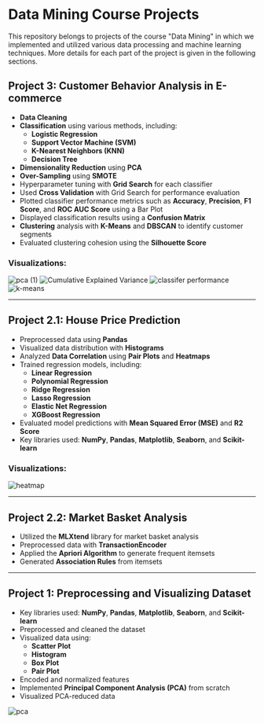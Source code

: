# Data Mining Course Projects
This repository belongs to projects of the course "Data Mining" in which we implemented and utilized various data processing and machine learning techniques. More details for each part of the project is given in the following sections.

## Project 3: Customer Behavior Analysis in E-commerce

- **Data Cleaning**
- **Classification** using various methods, including:
  - **Logistic Regression**
  - **Support Vector Machine (SVM)**
  - **K-Nearest Neighbors (KNN)**
  - **Decision Tree**
- **Dimensionality Reduction** using **PCA**
- **Over-Sampling** using **SMOTE**
- Hyperparameter tuning with **Grid Search** for each classifier
- Used **Cross Validation** with Grid Search for performance evaluation
- Plotted classifier performance metrics such as **Accuracy**, **Precision**, **F1 Score**, and **ROC AUC Score** using a Bar Plot
- Displayed classification results using a **Confusion Matrix**
- **Clustering** analysis with **K-Means** and **DBSCAN** to identify customer segments
- Evaluated clustering cohesion using the **Silhouette Score**

### Visualizations:
![pca (1)](https://github.com/user-attachments/assets/7e7f5059-267f-491b-876c-b2349470e6ca)
![Cumulative Explained Variance](https://github.com/user-attachments/assets/8476fd9b-87d7-459a-af27-4a8f25d494bb)
![classifer performance](https://github.com/user-attachments/assets/64dbd929-01ad-4e2a-a420-96ff317608fd)
![k-means](https://github.com/user-attachments/assets/b9d7da14-86b0-44e5-b66e-46be05c01ec7)

---

## Project 2.1: House Price Prediction

- Preprocessed data using **Pandas**
- Visualized data distribution with **Histograms**
- Analyzed **Data Correlation** using **Pair Plots** and **Heatmaps**
- Trained regression models, including:
  - **Linear Regression**
  - **Polynomial Regression**
  - **Ridge Regression**
  - **Lasso Regression**
  - **Elastic Net Regression**
  - **XGBoost Regression**
- Evaluated model predictions with **Mean Squared Error (MSE)** and **R2 Score**
- Key libraries used: **NumPy**, **Pandas**, **Matplotlib**, **Seaborn**, and **Scikit-learn**

### Visualizations:

![heatmap](https://github.com/user-attachments/assets/1c0da2d4-d75f-4b21-839d-63b4c9256f62)


---

## Project 2.2: Market Basket Analysis

- Utilized the **MLXtend** library for market basket analysis
- Preprocessed data with **TransactionEncoder**
- Applied the **Apriori Algorithm** to generate frequent itemsets
- Generated **Association Rules** from itemsets

---

## Project 1: Preprocessing and Visualizing Dataset

- Key libraries used: **NumPy**, **Pandas**, **Matplotlib**, **Seaborn**, and **Scikit-learn**
- Preprocessed and cleaned the dataset
- Visualized data using:
  - **Scatter Plot**
  - **Histogram**
  - **Box Plot**
  - **Pair Plot**
- Encoded and normalized features
- Implemented **Principal Component Analysis (PCA)** from scratch
- Visualized PCA-reduced data

![pca](https://github.com/user-attachments/assets/c64cdee7-a408-4c1a-9d72-8c17a089e2e8)